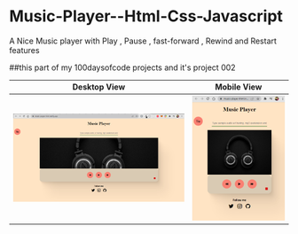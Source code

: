 # Music-Player--Html-Css-Javascript
A Nice Music player with Play , Pause , fast-forward , Rewind and Restart features 


##this part of my 100daysofcode projects and it's project 002


Desktop View             |  Mobile View
:-------------------------:|:-------------------------:
![](./Desktop.png)  |  ![](./mobile.png)
